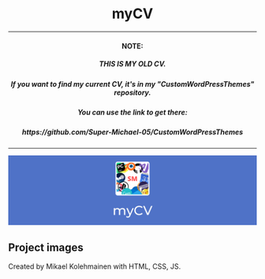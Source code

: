 <h1 align="center">myCV</h1>
<hr size="10" width="100%" color="black">
<h4 align="center">
  NOTE:
</h4>
<h5 align="center">
  THIS IS MY OLD CV.
</h5>
<h5 align="center">
  If you want to find my current CV, it's in my "CustomWordPressThemes" repository.
</h5>
<h5 align="center">
  You can use the link to get there:  
</h5>
<h5 align="center">
  https://github.com/Super-Michael-05/CustomWordPressThemes
</h5>
<hr size="10" width="100%" color="black">

![Banner](https://raw.githubusercontent.com/Super-Michael-05/myCV/master/README_assets/banner.png)

<h2 align="left">Project images</h1>

Created by Mikael Kolehmainen with HTML, CSS, JS.
